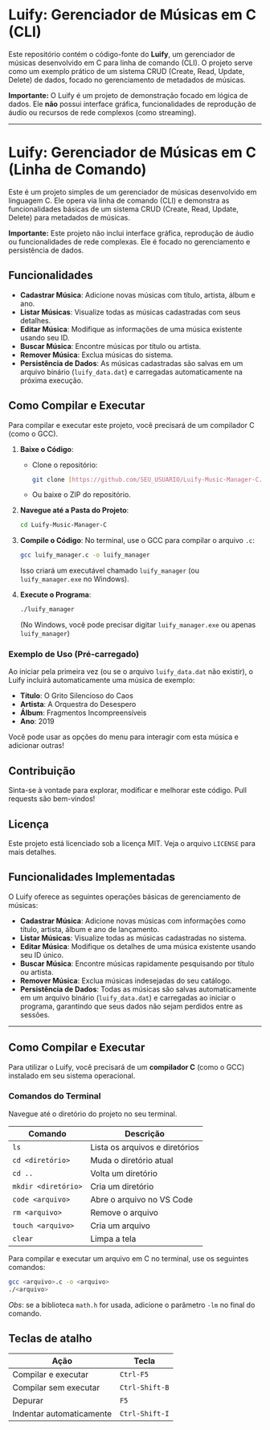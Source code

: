 # Luify: Gerenciador de Músicas em C (CLI)

Este repositório contém o código-fonte do **Luify**, um gerenciador de músicas desenvolvido em C para linha de comando (CLI). O projeto serve como um exemplo prático de um sistema CRUD (Create, Read, Update, Delete) de dados, focado no gerenciamento de metadados de músicas.

**Importante:** O Luify é um projeto de demonstração focado em lógica de dados. Ele **não** possui interface gráfica, funcionalidades de reprodução de áudio ou recursos de rede complexos (como streaming).

---
# Luify: Gerenciador de Músicas em C (Linha de Comando)

Este é um projeto simples de um gerenciador de músicas desenvolvido em linguagem C. Ele opera via linha de comando (CLI) e demonstra as funcionalidades básicas de um sistema CRUD (Create, Read, Update, Delete) para metadados de músicas.

**Importante:** Este projeto não inclui interface gráfica, reprodução de áudio ou funcionalidades de rede complexas. Ele é focado no gerenciamento e persistência de dados.

## Funcionalidades

* **Cadastrar Música**: Adicione novas músicas com título, artista, álbum e ano.
* **Listar Músicas**: Visualize todas as músicas cadastradas com seus detalhes.
* **Editar Música**: Modifique as informações de uma música existente usando seu ID.
* **Buscar Música**: Encontre músicas por título ou artista.
* **Remover Música**: Exclua músicas do sistema.
* **Persistência de Dados**: As músicas cadastradas são salvas em um arquivo binário (`luify_data.dat`) e carregadas automaticamente na próxima execução.

## Como Compilar e Executar

Para compilar e executar este projeto, você precisará de um compilador C (como o GCC).

1.  **Baixe o Código**:
    * Clone o repositório:
        ```bash
        git clone [https://github.com/SEU_USUARIO/Luify-Music-Manager-C.git](https://github.com/projeto-o22/Luify-Music-Manager-C.git)
        ```
    * Ou baixe o ZIP do repositório.

2.  **Navegue até a Pasta do Projeto**:
    ```bash
    cd Luify-Music-Manager-C
    ```

3.  **Compile o Código**:
    No terminal, use o GCC para compilar o arquivo `.c`:
    ```bash
    gcc luify_manager.c -o luify_manager
    ```
    Isso criará um executável chamado `luify_manager` (ou `luify_manager.exe` no Windows).

4.  **Execute o Programa**:
    ```bash
    ./luify_manager
    ```
    (No Windows, você pode precisar digitar `luify_manager.exe` ou apenas `luify_manager`)

### Exemplo de Uso (Pré-carregado)

Ao iniciar pela primeira vez (ou se o arquivo `luify_data.dat` não existir), o Luify incluirá automaticamente uma música de exemplo:

* **Título**: O Grito Silencioso do Caos
* **Artista**: A Orquestra do Desespero
* **Álbum**: Fragmentos Incompreensíveis
* **Ano**: 2019

Você pode usar as opções do menu para interagir com esta música e adicionar outras!

## Contribuição

Sinta-se à vontade para explorar, modificar e melhorar este código. Pull requests são bem-vindos!

## Licença

Este projeto está licenciado sob a licença MIT. Veja o arquivo `LICENSE` para mais detalhes.
## Funcionalidades Implementadas

O Luify oferece as seguintes operações básicas de gerenciamento de músicas:

* **Cadastrar Música**: Adicione novas músicas com informações como título, artista, álbum e ano de lançamento.
* **Listar Músicas**: Visualize todas as músicas cadastradas no sistema.
* **Editar Música**: Modifique os detalhes de uma música existente usando seu ID único.
* **Buscar Música**: Encontre músicas rapidamente pesquisando por título ou artista.
* **Remover Música**: Exclua músicas indesejadas do seu catálogo.
* **Persistência de Dados**: Todas as músicas são salvas automaticamente em um arquivo binário (`luify_data.dat`) e carregadas ao iniciar o programa, garantindo que seus dados não sejam perdidos entre as sessões.

---

## Como Compilar e Executar

Para utilizar o Luify, você precisará de um **compilador C** (como o GCC) instalado em seu sistema operacional.

### Comandos do Terminal

Navegue até o diretório do projeto no seu terminal.

| Comando | Descrição |
| --- | --- |
| `ls` | Lista os arquivos e diretórios |
| `cd <diretório>` | Muda o diretório atual |
| `cd ..` | Volta um diretório |
| `mkdir <diretório>` | Cria um diretório |
| `code <arquivo>` | Abre o arquivo no VS Code |
| `rm <arquivo>` | Remove o arquivo |
| `touch <arquivo>` | Cria um arquivo |
| `clear` | Limpa a tela |

Para compilar e executar um arquivo em C no terminal, use os seguintes comandos:

```bash
gcc <arquivo>.c -o <arquivo>
./<arquivo>
```

*Obs*: se a biblioteca `math.h` for usada, adicione o parâmetro `-lm` no final do comando.

## Teclas de atalho

| Ação | Tecla |
| --- | --- |
| Compilar e executar | `Ctrl-F5` |
| Compilar sem executar | `Ctrl-Shift-B` |
| Depurar | `F5` |
| Indentar automaticamente | `Ctrl-Shift-I` |

